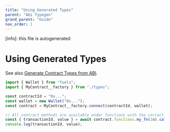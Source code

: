 ```yaml
---
title: "Using Generated Types"
parent: "Abi Typegen"
grand_parent: "Guide"
nav_order: 1
---
```


[info]: this file is autogenerated


# Using Generated Types

See also [Generate Contract Types from ABI](./generate-contract-types-from-abi.md).

```ts
import { Wallet } from "fuels";
import { MyContract__factory } from "./types";

const contractId = "0x...";
const wallet = new Wallet("0x...");
const contract = MyContract__factory.connect(contractId, wallet);

// All contract methods are available under functions with the correct types
const { transactionId, value } = await contract.functions.my_fn(1n).call();
console.log(transactionId, value);
```
